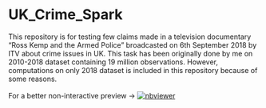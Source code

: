# UK_Crime_Spark
This repository is for testing few claims made in a television documentary “Ross Kemp and the Armed Police” broadcasted on 6th September 2018 by ITV about crime issues in UK. This task has been originally done by me on 2010-2018 dataset containing 19 million observations. However, computations on only 2018 dataset is included in this repository because of some reasons.<br/>
<br>For a better non-interactive preview &#8594; [![nbviewer](https://user-images.githubusercontent.com/2791223/29387450-e5654c72-8294-11e7-95e4-090419520edb.png)](https://nbviewer.jupyter.org/github/manoharkaranth/UK_Crime_Spark/blob/main/UK_Crime.ipynb)</br>

